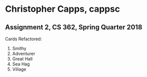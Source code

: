 # Christopher Capps, cappsc
## Assignment 2, CS 362, Spring Quarter 2018 

Cards Refactored:
1. Smithy
2. Adventurer
3. Great Hall
4. Sea Hag
5. Village